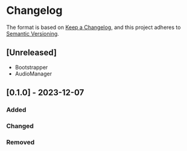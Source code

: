 # Changelog

The format is based on [Keep a Changelog](https://keepachangelog.com/en/1.0.0/),
and this project adheres to [Semantic Versioning](https://semver.org/spec/v2.0.0.html).

## [Unreleased]

- Bootstrapper
- AudioManager

## [0.1.0] - 2023-12-07

### Added

### Changed

### Removed
